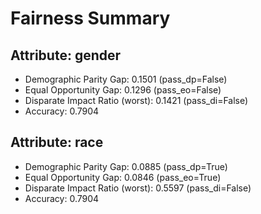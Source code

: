 # Fairness Summary

## Attribute: gender
- Demographic Parity Gap: 0.1501 (pass_dp=False)
- Equal Opportunity Gap: 0.1296 (pass_eo=False)
- Disparate Impact Ratio (worst): 0.1421 (pass_di=False)
- Accuracy: 0.7904

## Attribute: race
- Demographic Parity Gap: 0.0885 (pass_dp=True)
- Equal Opportunity Gap: 0.0846 (pass_eo=True)
- Disparate Impact Ratio (worst): 0.5597 (pass_di=False)
- Accuracy: 0.7904
